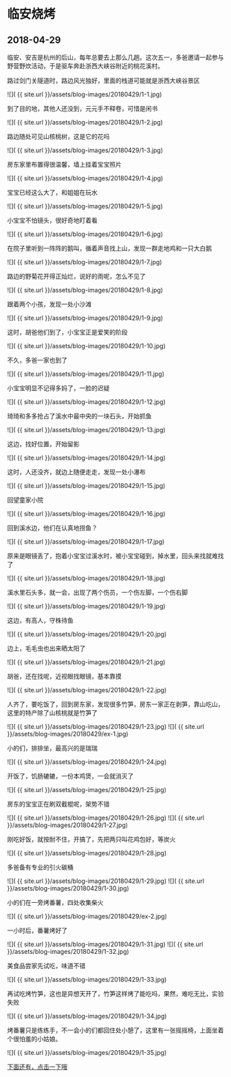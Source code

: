 临安烧烤
===========

2018-04-29
-----------

临安、安吉是杭州的后山，每年总要去上那么几趟。这次五一，多爸邀请一起参与野营野炊活动，于是驱车奔赴浙西大峡谷附近的桃花溪村。

路过剑门关隧道时，路边风光独好，里面的栈道可能就是浙西大峡谷景区

![]( {{ site.url }}/assets/blog-images/20180429/1-1.jpg)

到了目的地，其他人还没到，元元手不释卷，可惜是闲书

![]( {{ site.url }}/assets/blog-images/20180429/1-2.jpg)

路边随处可见山核桃树，这是它的花吗

![]( {{ site.url }}/assets/blog-images/20180429/1-3.jpg)

房东家里布置得很温馨，墙上挂着宝宝照片

![]( {{ site.url }}/assets/blog-images/20180429/1-4.jpg)

宝宝已经这么大了，和姐姐在玩水

![]( {{ site.url }}/assets/blog-images/20180429/1-5.jpg)

小宝宝不怕镜头，很好奇地盯着看

![]( {{ site.url }}/assets/blog-images/20180429/1-6.jpg)

在院子里听到一阵阵的鹅叫，循着声音找上山，发现一群走地鸡和一只大白鹅

![]( {{ site.url }}/assets/blog-images/20180429/1-7.jpg)

路边的野菊花开得正灿烂，说好的雨呢，怎么不见了

![]( {{ site.url }}/assets/blog-images/20180429/1-8.jpg)

跟着两个小孩，发现一处小沙滩

![]( {{ site.url }}/assets/blog-images/20180429/1-9.jpg)

这时，胡爸他们到了，小宝宝正是爱笑的阶段

![]( {{ site.url }}/assets/blog-images/20180429/1-10.jpg)

不久，多爸一家也到了

![]( {{ site.url }}/assets/blog-images/20180429/1-11.jpg)

小宝宝明显不记得多妈了，一脸的迟疑

![]( {{ site.url }}/assets/blog-images/20180429/1-12.jpg)

琦琦和多多抢占了溪水中最中央的一块石头，开始抓鱼

![]( {{ site.url }}/assets/blog-images/20180429/1-13.jpg)

这边，找好位置，开始留影

![]( {{ site.url }}/assets/blog-images/20180429/1-14.jpg)

这时，人还没齐，就边上随便走走，发现一处小瀑布

![]( {{ site.url }}/assets/blog-images/20180429/1-15.jpg)

回望童家小院

![]( {{ site.url }}/assets/blog-images/20180429/1-16.jpg)

回到溪水边，他们在认真地捞鱼？

![]( {{ site.url }}/assets/blog-images/20180429/1-17.jpg)

原来是眼镜丢了，抱着小宝宝过溪水时，被小宝宝碰到，掉水里，回头来找就难找了

![]( {{ site.url }}/assets/blog-images/20180429/1-18.jpg)

溪水里石头多，就一会，出现了两个伤员，一个伤左脚，一个伤右脚

![]( {{ site.url }}/assets/blog-images/20180429/1-19.jpg)

这边，有高人，守株待鱼

![]( {{ site.url }}/assets/blog-images/20180429/1-20.jpg)

边上，毛毛虫也出来晒太阳了

![]( {{ site.url }}/assets/blog-images/20180429/1-21.jpg)

胡爸，还在找呢，近视眼找眼镜，基本靠摸

![]( {{ site.url }}/assets/blog-images/20180429/1-22.jpg)

人齐了，要吃饭了，回到房东家，发现很多竹笋，房东一家正在剥笋，靠山吃山，这里的特产除了山核桃就是竹笋了

![]( {{ site.url }}/assets/blog-images/20180429/1-23.jpg)
![]( {{ site.url }}/assets/blog-images/20180429/ex-1.jpg)

小的们，排排坐，最高兴的是瑞瑞

![]( {{ site.url }}/assets/blog-images/20180429/1-24.jpg)

开饭了，饥肠辘辘，一份本鸡煲，一会就消灭了

![]( {{ site.url }}/assets/blog-images/20180429/1-25.jpg)

房东的宝宝正在刷双截棍呢，架势不错

![]( {{ site.url }}/assets/blog-images/20180429/1-26.jpg)
![]( {{ site.url }}/assets/blog-images/20180429/1-27.jpg)

刚吃好饭，就按耐不住，开搞了，先把两只叫花鸡包好，等炭火

![]( {{ site.url }}/assets/blog-images/20180429/1-28.jpg)

多爸备有专业的引火碳桶

![]( {{ site.url }}/assets/blog-images/20180429/1-29.jpg)
![]( {{ site.url }}/assets/blog-images/20180429/1-30.jpg)

小的们在一旁烤番薯，四处收集柴火

![]( {{ site.url }}/assets/blog-images/20180429/ex-2.jpg)

一小时后，番薯烤好了

![]( {{ site.url }}/assets/blog-images/20180429/1-31.jpg)
![]( {{ site.url }}/assets/blog-images/20180429/1-32.jpg)

美食品尝家先试吃，味道不错

![]( {{ site.url }}/assets/blog-images/20180429/1-33.jpg)

再试吃烤竹笋，这也是异想天开了，竹笋这样烤了能吃吗，果然，难吃无比，实验失败

![]( {{ site.url }}/assets/blog-images/20180429/1-34.jpg)

烤番薯只是练练手，不一会小的们都回住处小憩了，这里有一张摇摇椅，上面坐着个很怕羞的小姑娘。

![]( {{ site.url }}/assets/blog-images/20180429/1-35.jpg)

[下面还有，点击一下哦](/2018/04/29/临安烧烤1.html)